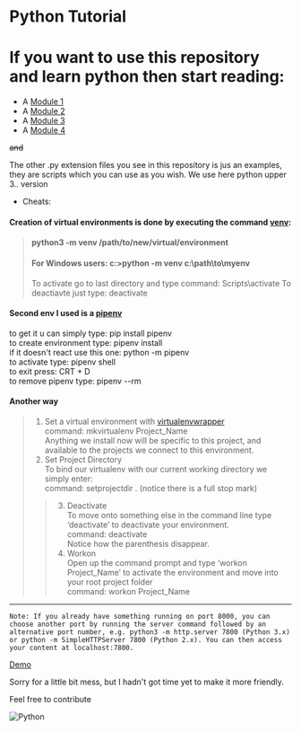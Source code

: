 # Python Tutorial



# If you want to use this repository and learn python then start reading: 

* A [Module 1](module1.txt)
* A [Module 2](module2.txt)
* A [Module 3](module3.txt)
* A [Module 4](module4.txt)


~~and~~

The other .py extension files you see in this repository is jus an examples, they are scripts which you can use as you wish.
We use here python upper  3.*.* version

* Cheats:
 #### Creation of virtual environments is done by executing the command [venv](https://docs.python.org/3/library/venv.html):
> #### python3 -m venv /path/to/new/virtual/environment
> #### For Windows users: c:\>python -m venv c:\path\to\myenv
> To activate go to last directory and type command: Scripts\activate 
> To deactiavte just type: deactivate

#### Second env I used is a <a href="https://pypi.org/project/pipenv/">pipenv</a>
 to get it u can simply type: pip install pipenv <br>
 to create environment type: pipenv install <br> if it doesn't react use this one: python -m pipenv <br>
 to activate type: pipenv shell <br>
 to exit press: CRT + D <br>
 to remove pipenv type: pipenv --rm
<br>

#### Another way
> 1. Set a virtual environment with <a href="https://pypi.org/project/virtualenvwrapper-win/">virtualenvwrapper</a>
<br>command: mkvirtualenv Project_Name
<br>Anything we install now will be specific to this project, and available to the projects we connect to this environment.
> 2. Set Project Directory
  <br>To bind our virtualenv with our current working directory we simply enter:
  <br>command: setprojectdir .  (notice there is a full stop mark)
>> 3. Deactivate
  <br>To move onto something else in the command line type ‘deactivate’ to deactivate your environment.
  <br>command: deactivate
  <br>Notice how the parenthesis disappear.
>> 4. Workon 
  <br>Open up the command prompt and type ‘workon Project_Name’ to activate the environment and move into your root project folder
  <br>command: workon Project_Name <br>
  <hr>

````
Note: If you already have something running on port 8000, you can choose another port by running the server command followed by an alternative port number, e.g. python3 -m http.server 7800 (Python 3.x) or python -m SimpleHTTPServer 7800 (Python 2.x). You can then access your content at localhost:7800.
````

<a href="https://wikicrafter.github.io/Python_Tutorial/">Demo</a>
<br>



Sorry for a little bit mess, but I hadn't got time yet to make it more friendly.

Feel free to contribute 


![Python](python-socket.png)
